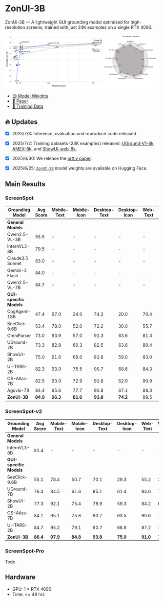 # ZonUI-3B
ZonUI-3B — A lightweight GUI grounding model optimized for high-resolution screens, trained with just 24K examples on a single RTX 4090.

![Training Flow](assets/sota_perf_and_rader_compare.jpg)
<!-- ![Training Flow](assets/training_flow_solid.jpg) -->

- [😊 Model Weights](https://huggingface.co/zonghanHZH/ZonUI-3B)
- [📑 Paper](https://arxiv.org/abs/2506.23491)
- [🤗 Training Data](https://huggingface.co/zonghanHZH)


## 🔥 Updates
- [x] 2025/7/3: Inference, evaluation and reproduce code released.
- [x] 2025/7/2: Training datasets (24K examples) released: [UGround-V1-8k](https://huggingface.co/datasets/zonghanHZH/UGround-V1-8k), [AMEX-8k](https://huggingface.co/datasets/zonghanHZH/AMEX-8k), and [ShowUI-web-8k](https://huggingface.co/datasets/zonghanHZH/ShowUI-web-8k).
- [x] 2025/6/30: We release the [arXiv paper](https://arxiv.org/abs/2506.23491).
- [x] 2025/6/25: [`ZonUI-3B`](https://huggingface.co/zonghanHZH/ZonUI-3B) model weights are available on Hugging Face.


## Main Results

### ScreenSpot

| Grounding Model          | Avg Score  | Mobile-Text | Mobile-Icon | Desktop-Text | Desktop-Icon | Web-Text | Web-Icon |
|--------------------------|--------|-------------|-------------|---------------|----------------|-----------|-----------|
| **General Models**       |        |             |             |               |                |           |           |
| Qwen2.5-VL-3B            | 55.5   | -           | -           | -             | -              | -         | -         |
| InternVL3-8B             | 79.5   | -           | -           | -             | -              | -         | -         |
| Claude3.5 Sonnet         | 83.0   | -           | -           | -             | -              | -         | -         |
| Gemini-2 Flash           | 84.0   | -           | -           | -             | -              | -         | -         |
| Qwen2.5-VL-7B            | 84.7   | -           | -           | -             | -              | -         | -         |
| **GUI-specific Models**  |        |             |             |               |                |           |           |
| CogAgent-18B             | 47.4   | 67.0        | 24.0        | 74.2          | 20.0           | 70.4      | 28.6      |
| SeeClick-9.6B            | 53.4   | 78.0        | 52.0        | 72.2          | 30.0           | 55.7      | 32.5      |
| OmniParser               | 73.0   | 93.9        | 57.0        | 91.3          | 63.6           | 81.3      | 51.0      |
| UGround-7B               | 73.3   | 82.8        | 60.3        | 82.5          | 63.6           | 80.4      | 70.4      |
| ShowUI-2B                | 75.0   | 91.6        | 69.0        | 81.8          | 59.0           | 83.0      | 65.5      |
| UI-TARS-2B               | 82.3   | 93.0        | 75.5        | 90.7          | 68.6           | 84.3      | 74.8      |
| OS-Atlas-7B              | 82.5   | 93.0        | 72.9        | 91.8          | 62.9           | 90.9      | 74.3      |
| Aguvis-7B                | 84.4   | 95.6        | 77.7        | 93.8          | 67.1           | 88.3      | 75.2      |
| **ZonUI-3B**          | **84.9** | **96.3**    | **81.6**    | **93.8**      | **74.2**       | 89.5      | 74.2      |


### ScreenSpot-v2

| Grounding Model          | Avg Score  | Mobile-Text | Mobile-Icon | Desktop-Text | Desktop-Icon | Web-Text | Web-Icon |
|--------------------------|--------|-------------|-------------|---------------|----------------|-----------|-----------|
| **General Models**       |        |             |             |               |                |           |           |
| InternVL3-8B             | 81.4   | -           | -           | -             | -              | -         | -         |
| **GUI-specific Models**  |        |             |             |               |                |           |           |
| SeeClick-9.6B            | 55.1   | 78.4        | 50.7        | 70.1          | 29.3           | 55.2      | 32.5      |
| UGround-7B               | 76.3   | 84.5        | 61.6        | 85.1          | 61.4           | 84.6      | 71.9      |
| ShowUI-2B                | 77.3   | 92.1        | 75.4        | 78.9          | 59.3           | 84.2      | 61.1      |
| OS-Atlas-7B              | 84.1   | 95.1        | 75.8        | 90.7          | 63.5           | 90.6      | 77.3      |
| UI-TARS-2B               | 84.7   | 95.2        | 79.1        | 90.7          | 68.6           | 87.2      | 78.3      |
| **ZonUI-3B**        | **86.4** | **97.9**    | **84.8**    | **93.8**      | **75.0**       | **91.0**  | 75.8      |


### ScreenSpot-Pro
Todo

## Hardware
- GPU: 1 × RTX 4090
- Time: <= 48 hrs
